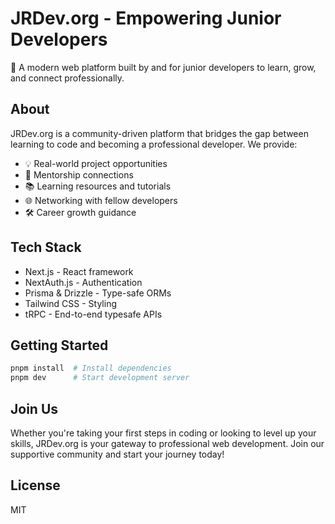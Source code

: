 # JRDev.org - Empowering Junior Developers

🚀 A modern web platform built by and for junior developers to learn, grow, and connect professionally.

## About

JRDev.org is a community-driven platform that bridges the gap between learning to code and becoming a professional developer. We provide:

- 💡 Real-world project opportunities
- 👥 Mentorship connections
- 📚 Learning resources and tutorials
- 🌐 Networking with fellow developers
- 🛠️ Career growth guidance

## Tech Stack

- Next.js - React framework
- NextAuth.js - Authentication
- Prisma & Drizzle - Type-safe ORMs
- Tailwind CSS - Styling
- tRPC - End-to-end typesafe APIs

## Getting Started

```bash
pnpm install  # Install dependencies
pnpm dev      # Start development server
```

## Join Us

Whether you're taking your first steps in coding or looking to level up your skills, JRDev.org is your gateway to professional web development. Join our supportive community and start your journey today!

## License

MIT